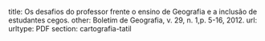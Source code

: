 title: Os desafios do professor frente o ensino de Geografia e a inclusão de estudantes cegos.
other:  Boletim de Geografia, v. 29, n. 1,p. 5-16, 2012.
url: 
urltype: PDF
section: cartografia-tatil